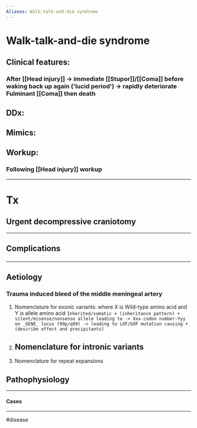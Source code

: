 ```yaml
---
Aliases: Walk-talk-and-die syndrome
---
```

# Walk-talk-and-die syndrome
## Clinical features:
### After [[Head injury]] -> immediate [[Stupor]]/[[Coma]] before waking back up again ('lucid period') -> rapidly deteriorate Fulminant [[Coma]] then death
## DDx:
###
## Mimics:
###
## Workup:
### Following [[Head injury]] workup
---
# Tx
## Urgent decompressive craniotomy

---
## Complications
###

---
## Aetiology
### Trauma induced bleed of the middle meningeal artery
1.  Nomenclature for exonic variants: where X is Wild-type amino acid and Y is allele amino acid
	`Inherited/somatic + (inheritance pattern) + silent/misense/nonsense allele leading to -> Xxx-codon number-Yyy on _GENE_ locus (99p/q99) -> leading to LOF/GOF mutation causing + (describe effect and precipitants) `
2.  Nomenclature for intronic variants
	- 
3.  Nomenclature for repeat expansions
## Pathophysiology

---
#### Cases


---
#disease 